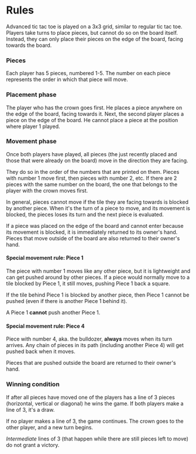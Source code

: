 # Rules

Advanced tic tac toe is played on a 3x3 grid, similar to regular tic tac toe. Players take turns to place pieces, but cannot do so on the board itself. Instead, they can only place their pieces on the edge of the board, facing towards the board.

### Pieces

Each player has 5 pieces, numbered 1-5. The number on each piece represents the order in which that piece will move.

### Placement phase

The player who has the crown goes first. He places a piece anywhere on the edge of the board, facing towards it. Next, the second player places a piece on the edge of the board. He cannot place a piece at the position where player 1 played.

### Movement phase

Once both players have played, all pieces (the just recently placed and those that were already on the board) move in the direction they are facing.

They do so in the order of the numbers that are printed on them. Pieces with number 1 move first, then pieces with number 2, etc. If there are 2 pieces with the same number on the board, the one that belongs to the player with the crown moves first.

In general, pieces cannot move if the tile they are facing towards is blocked by another piece. When it's the turn of a piece to move, and its movement is blocked, the pieces loses its turn and the next piece is evaluated.

If a piece was placed on the edge of the board and cannot enter because its movement is blocked, it is immediately returned to its owner's hand. Pieces that move outside of the board are also returned to their owner's hand.

#### Special movement rule: Piece 1

The piece with number 1 moves like any other piece, but it is lightweight and can get pushed around by other pieces. If a piece would normally move to a tile blocked by Piece 1, it still moves, pushing Piece 1 back a square.

If the tile behind Piece 1 is blocked by another piece, then Piece 1 cannot be pushed (even if there is another Piece 1 behind it).

A Piece 1 **cannot** push another Piece 1.

#### Special movement rule: Piece 4

Piece with number 4, aka. the bulldozer, **always** moves when its turn arrives. Any chain of pieces in its path (including another Piece 4) will get pushed back when it moves.

Pieces that are pushed outside the board are returned to their owner's hand.

### Winning condition

If after all pieces have moved one of the players has a line of 3 pieces (horizontal, vertical or diagonal) he wins the game. If both players make a line of 3, it's a draw.

If no player makes a line of 3, the game continues. The crown goes to the other player, and a new turn begins.

_Intermediate_ lines of 3 (that happen while there are still pieces left to move) do not grant a victory.

